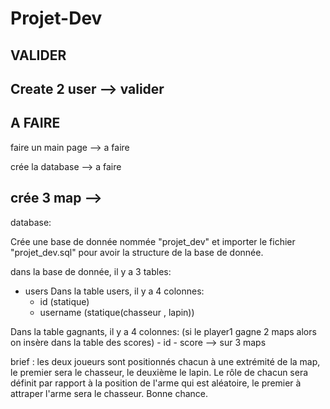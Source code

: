 # Projet-Dev

VALIDER
---------------------------------------------------------------------------------------------------------------------------
Create 2 user --> valider
---------------------------------------------------------------------------------------------------------------------------

A FAIRE
---------------------------------------------------------------------------------------------------------------------------
faire un main page --> a faire 

crée la database --> a faire 

crée 3 map --> 
---------------------------------------------------------------------------------------------------------------------------



database: 

Crée une base de donnée nommée "projet_dev" et importer le fichier "projet_dev.sql" pour avoir la structure de la base de donnée.

dans la base de donnée, il y a 3 tables:
- users
Dans la table users, il y a 4 colonnes:
    - id (statique)
    - username (statique(chasseur , lapin))

Dans la table gagnants, il y a 4 colonnes: (si le player1 gagne 2 maps alors on insère dans la table des scores)
    - id 
    - score --> sur 3 maps







brief : 
    les deux joueurs sont positionnés chacun à une extrémité de la map,
    le premier sera le chasseur, le deuxième le lapin.
    Le rôle de chacun sera définit par rapport à la position de l'arme qui est aléatoire, le premier à attraper l'arme sera le chasseur.
    Bonne chance.